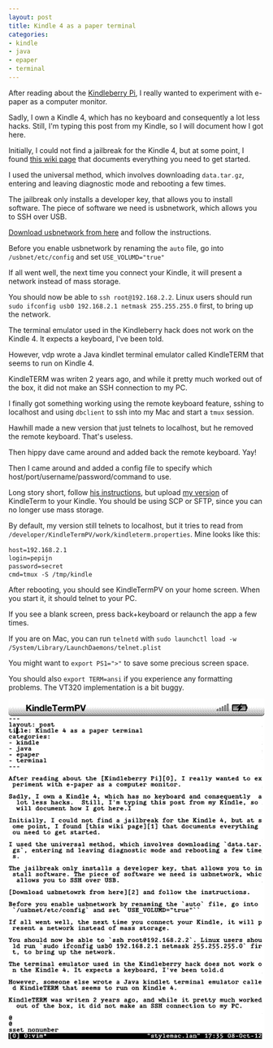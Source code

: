 ```yaml
---
layout: post
title: Kindle 4 as a paper terminal
categories:
- kindle
- java
- epaper
- terminal
---
```


After reading about the [Kindleberry Pi][0], I really wanted to experiment with e-paper as a computer monitor.

Sadly, I own a Kindle 4, which has no keyboard and consequently  a lot less hacks.  Still, I'm typing this post from my Kindle, so I will document how I got here.

Initially, I could not find a jailbreak for the Kindle 4, but at some point, I found [this wiki page][1] that documents everything you need to get started.

I used the universal method, which involves downloading `data.tar.gz`, entering and leaving diagnostic mode and rebooting a few times.

The jailbreak only installs a developer key, that allows you to install software. The piece of software we need is usbnetwork, which allows you to SSH over USB.

[Download usbnetwork from here][2] and follow the instructions.

Before you enable usbnetwork by renaming the `auto` file, go into `/usbnet/etc/config` and set `USE_VOLUMD="true"`

If all went well, the next time you connect your Kindle, it will present a network instead of mass storage.

You should now be able to `ssh root@192.168.2.2`. Linux users should run `sudo ifconfig usb0 192.168.2.1 netmask 255.255.255.0` first, to bring up the network.

The terminal emulator used in the Kindleberry hack does not work on the Kindle 4. It expects a keyboard, I've been told.

However, vdp wrote a Java kindlet terminal emulator called KindleTERM that seems to run on Kindle 4.

KindleTERM was writen 2 years ago, and while it pretty much worked out of the box, it did not make an SSH connection to my PC.

I finally got something working using the remote keyboard feature, sshing to localhost and using `dbclient` to ssh into my Mac and start a `tmux` session.

Hawhill made a new version that just telnets to localhost, but he removed the remote keyboard. That's useless.

Then hippy dave came around and added back the remote keyboard. Yay!

Then I came around and added a config file to specify which host/port/username/password/command to use.

Long story short, follow [his instructions][4], but upload [my version][3] of KindleTerm to your Kindle. You should be using SCP or SFTP, since you can no longer use mass storage.

By default, my version still telnets to localhost, but it tries to read from `/developer/KindleTermPV/work/kindleterm.properties`. Mine looks like this:

    host=192.168.2.1
    login=pepijn
    password=secret
    cmd=tmux -S /tmp/kindle

After rebooting, you should see KindleTermPV on your home screen. When you start it, it should telnet to your PC.

If you see a blank screen, press back+keyboard or relaunch the app a few times.

If you are on Mac, you can run `telnetd` with `sudo launchctl load -w /System/Library/LaunchDaemons/telnet.plist`

You might want to `export PS1=">"` to save some precious screen space.

You should also `export TERM=ansi` if you experience any formatting problems. The VT320 implementation is a bit buggy.

![kindleterm screenshot](/images/screen_shot-40716.gif)

[0]: http://projectdp.wordpress.com/2012/09/24/pi-k3w-kindle-3-display-for-raspberry-pi/
[1]: http://wiki.mobileread.com/wiki/Kindle4NTHacking
[2]: http://www.mobileread.com/forums/showthread.php?t=88004
[4]: http://www.mobileread.com/forums/showthread.php?t=107192
[3]: https://github.com/pepijndevos/KindleTerm/downloads
